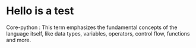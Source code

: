 <h1>Hello is a test</h1>
Core-python : This term emphasizes the fundamental concepts of the language itself, like data types, variables, operators, control flow, functions and more.
